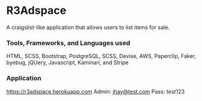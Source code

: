 # R3Adspace
A craigslist-like application that allows users to list items for sale.

### Tools, Frameworks, and Languages used
HTML, SCSS, Bootstrap, PostgreSQL, SCSS, Devise, AWS, Paperclip, Faker, byebug, jQUery, Javascript, Kaminari, and Stripe

### Application
https://r3adspace.herokuapp.com
Admin: jhay@test.com
Pass:  test123
